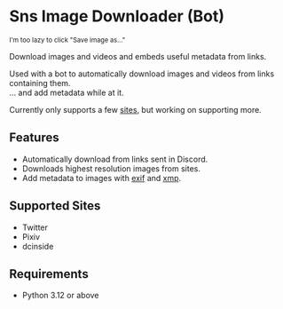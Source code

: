 Sns Image Downloader (Bot)
====================

<sub>I'm too lazy to click "Save image as..."</sub>

Download images and videos and embeds useful metadata from links.

Used with a bot to automatically download images and videos from links containing them. \
... and add metadata while at it.

Currently only supports a few [sites](#supported-sites), but working on supporting more.

Features
--------

- Automatically download from links sent in Discord.
- Downloads highest resolution images from sites.
- Add metadata to images with [exif](https://en.wikipedia.org/wiki/Exif) and [xmp](https://en.wikipedia.org/wiki/Extensible_Metadata_Platform).

Supported Sites
---------------

- Twitter
- Pixiv
- dcinside

Requirements
------------

- Python 3.12 or above


